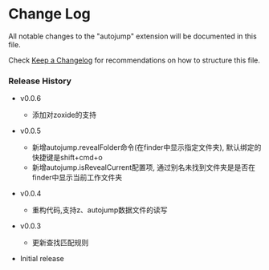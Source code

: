 # Change Log

All notable changes to the "autojump" extension will be documented in this file.

Check [Keep a Changelog](http://keepachangelog.com/) for recommendations on how to structure this file.

### Release History

- v0.0.6

  - 添加对zoxide的支持

- v0.0.5

  - 新增autojump.revealFolder命令(在finder中显示指定文件夹), 默认绑定的快捷键是shift+cmd+o
  - 新增autojump.isRevealCurrent配置项, 通过别名未找到文件夹是是否在finder中显示当前工作文件夹

- v0.0.4

  - 重构代码,支持z、autojump数据文件的读写

- v0.0.3

  - 更新查找匹配规则

- Initial release
